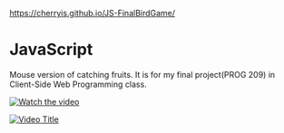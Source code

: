  https://cherryis.github.io/JS-FinalBirdGame/
 
 # JavaScript
 Mouse version of catching fruits.
It is for my final project(PROG 209) in Client-Side Web Programming class.

[![Watch the video](https://img.youtube.com/vi/nogFIOjzvuo/maxresdefault.jpg)](https://youtu.be/nogFIOjzvuo)

[![Video Title](https://img.youtube.com/vi/nogFIOjzvuo/0.jpg)](https://www.youtube.com/watch?v=nogFIOjzvuo)



